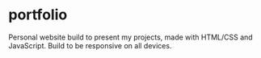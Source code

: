 # portfolio

Personal website build to present my projects, made with HTML/CSS and JavaScript. Build to be responsive on all devices.
